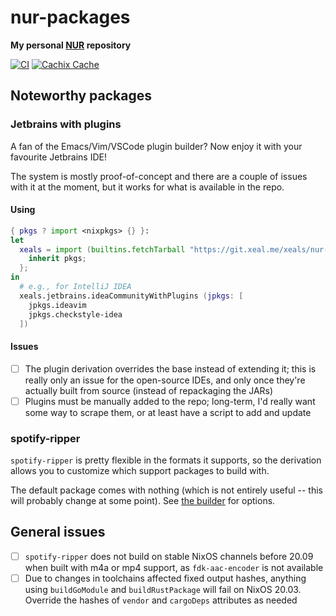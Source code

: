 # nur-packages

**My personal [NUR](https://github.com/nix-community/NUR) repository**

[![CI](https://github.com/xeals/nur-packages/actions/workflows/build.yml/badge.svg)](https://github.com/xeals/nur-packages/actions) [![Cachix Cache](https://img.shields.io/badge/cachix-xeals-blue.svg)](https://xeals.cachix.org)

## Noteworthy packages

### Jetbrains with plugins

A fan of the Emacs/Vim/VSCode plugin builder? Now enjoy it with your favourite Jetbrains IDE!

The system is mostly proof-of-concept and there are a couple of issues with it at the moment, but it works for what is available in the repo.

#### Using

```nix
{ pkgs ? import <nixpkgs> {} }:
let
  xeals = import (builtins.fetchTarball "https://git.xeal.me/xeals/nur-packages/archive/master.tar.gz") {
    inherit pkgs;
  };
in
  # e.g., for IntelliJ IDEA
  xeals.jetbrains.ideaCommunityWithPlugins (jpkgs: [
    jpkgs.ideavim
    jpkgs.checkstyle-idea
  ])
```

#### Issues

- [ ] The plugin derivation overrides the base instead of extending it; this is really only an issue for the open-source IDEs, and only once they're actually built from source (instead of repackaging the JARs)
- [ ] Plugins must be manually added to the repo; long-term, I'd really want some way to scrape them, or at least have a script to add and update

### spotify-ripper

`spotify-ripper` is pretty flexible in the formats it supports, so the derivation allows you to customize which support packages to build with.

The default package comes with nothing (which is not entirely useful -- this will probably change at some point). See [the builder](./pkgs/tools/misc/spotify-ripper/default.nix) for options.

## General issues

- [ ] `spotify-ripper` does not build on stable NixOS channels before 20.09 when built with m4a or mp4 support, as `fdk-aac-encoder` is not available
- [ ] Due to changes in toolchains affected fixed output hashes, anything using `buildGoModule` and `buildRustPackage` will fail on NixOS 20.03. Override the hashes of `vendor` and `cargoDeps` attributes as needed

